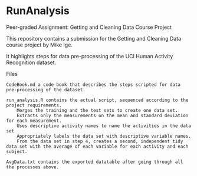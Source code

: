 # RunAnalysis

Peer-graded Assignment: Getting and Cleaning Data Course Project

This repository contains a submission for the Getting and Cleaning Data course project by Mike Ige. 

It highlights steps for data pre-processing of the UCI Human Activity Recognition dataset.

Files

    CodeBook.md a code book that describes the steps scripted for data pre-processing of the dataset.
	
    run_analysis.R contains the actual script, sequenced according to the project requirements.
        Merges the training and the test sets to create one data set.
        Extracts only the measurements on the mean and standard deviation for each measurement.
        Uses descriptive activity names to name the activities in the data set
        Appropriately labels the data set with descriptive variable names.
        From the data set in step 4, creates a second, independent tidy data set with the average of each variable for each activity and each subject.

    AvgData.txt contains the exported datatable after going through all the processes above.

